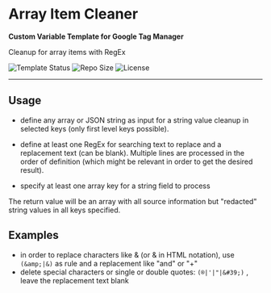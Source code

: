 # Array Item Cleaner 

**Custom Variable Template for Google Tag Manager**

Cleanup for array items with RegEx 

![Template Status](https://img.shields.io/badge/Community%20Template%20Gallery%20Status-submitted-orange) ![Repo Size](https://img.shields.io/github/repo-size/mbaersch/array-item-cleaner-web) ![License](https://img.shields.io/github/license/mbaersch/array-item-cleaner-web)

---

## Usage
- define any array or JSON string as input for a string value cleanup in selected keys (only first level keys possible).  

- define at least one RegEx for searching text to replace and a replacement text (can be blank). Multiple lines are processed in the order of definition (which might be relevant in order to get the desired result). 

- specify at least one array key for a string field to process

The return value will be an array with all source information but "redacted" string values in all keys specified. 

## Examples
- in order to replace characters like & (or &amp; in HTML notation), use `(&amp;|&)` as rule and a replacement like "and" or "+" 
- delete special characters or single or double quotes: `(®|'|"|&#39;)` , leave the replacement text blank